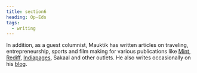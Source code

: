 ```yaml
---
title: section6
heading: Op-Eds
tags:
  - writing
---
```

In addition, as a guest columnist, Mauktik has written articles on traveling, entrepreneurship, sports and film making for various publications like [Mint](https://www.livemint.com/Sundayapp/e6QXZ1rhcqNOyeD4uJe9MJ/An-irrational-neuroscientist.html), [Rediff](https://realtime.rediff.com/news/mauktik-Kulkarni?service=site-search), [Indiapages](https://www.indiapages.in/mystory-mauktik-kulkarni-7794.html), Sakaal and other outlets. He also writes occasionally on his [blog](https://mindswand.wordpress.com/).
